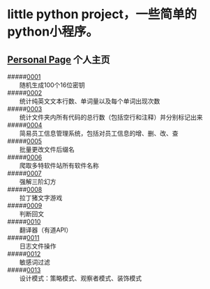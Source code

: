 # little python project，一些简单的python小程序。
## [Personal Page](https://jeffylu.github.io/) 个人主页
#####[0001](0001)      
&emsp;&emsp;随机生成100个16位密钥    
#####[0002](0002)      
&emsp;&emsp;统计纯英文文本行数、单词量以及每个单词出现次数    
#####[0003](0003)     
&emsp;&emsp;统计文件夹内所有代码的总行数（包括空行和注释）并分别标记出来    
#####[0004](0004)     
&emsp;&emsp;简易员工信息管理系统，包括对员工信息的增、删、改、查    
#####[0005](0005)      
&emsp;&emsp;批量更改文件后缀名    
#####[0006](0006)     
&emsp;&emsp;爬取多特软件站所有软件名称    
#####[0007](0007)      
&emsp;&emsp;强解三阶幻方    
#####[0008](0008)     
&emsp;&emsp;拉丁猪文字游戏    
#####[0009](0009)      
&emsp;&emsp;判断回文   
#####[0010](0010)      
&emsp;&emsp;翻译器（有道API）    
#####[0011](0011)     
&emsp;&emsp;日志文件操作    
#####[0012](0012)     
&emsp;&emsp;敏感词过滤    
#####[0013](0013)     
&emsp;&emsp;设计模式：策略模式、观察者模式、装饰模式    
